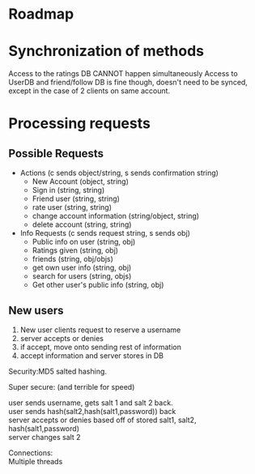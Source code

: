 # Roadmap

# Synchronization of methods
Access to the ratings DB CANNOT happen simultaneously
Access to UserDB and friend/follow DB is fine though, doesn't need to be synced, except in the case of 2 clients on same account.

# Processing requests

## Possible Requests
- Actions (c sends object/string, s sends confirmation string)
  - New Account (object, string)
  - Sign in (string, string)
  - Friend user (string, string)
  - rate user (string, string)
  - change account information (string/object, string)
  - delete account (string, string)
- Info Requests (c sends request string, s sends obj)
  - Public info on user (string, obj)
  - Ratings given (string, obj)
  - friends (string, obj/objs)
  - get own user info (string, obj)
  - search for users (string, objs)
  - Get other user's public info (string, obj)

## New users
1. New user clients request to reserve a username
2. server accepts or denies
3. if accept, move onto sending rest of information
4. accept information and server stores in DB

Security:MD5 salted hashing.

Super secure:  (and terrible for speed)  

user sends username, gets salt 1 and salt 2 back.  
user sends hash(salt2,hash(salt1,password)) back  
server accepts or denies based off of stored salt1, salt2, hash(salt1,password)  
server changes salt 2

Connections:  
Multiple threads

